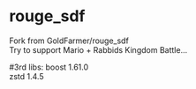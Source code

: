 # rouge_sdf

Fork from GoldFarmer/rouge_sdf<br>
Try to support Mario + Rabbids Kingdom Battle...

#3rd libs:
boost 1.61.0<br>
zstd 1.4.5<br>

